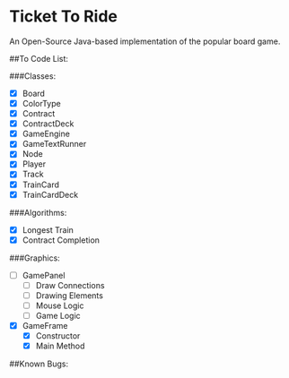 # Ticket To Ride

An Open-Source Java-based implementation of the popular board game.

##To Code List:

###Classes:
- [x] Board 
- [x] ColorType
- [x] Contract
- [x] ContractDeck
- [x] GameEngine
- [x] GameTextRunner
- [x] Node
- [x] Player
- [x] Track
- [x] TrainCard
- [x] TrainCardDeck

###Algorithms:

- [x] Longest Train
- [x] Contract Completion

###Graphics:
- [ ] GamePanel
    - [ ] Draw Connections
    - [ ] Drawing Elements
    - [ ] Mouse Logic
    - [ ] Game Logic
- [x] GameFrame
    - [x] Constructor
    - [x] Main Method

##Known Bugs: